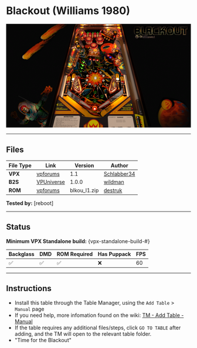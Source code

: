 # Blackout (Williams 1980)

![Table Preview](../../images/vpx-blackout.png)

---

## Files
| File Type | Link | Version | Author | 
|-----------|--------|----------|--------------|
| **VPX** | [vpforums](https://www.vpforums.org/index.php?app=downloads&showfile=13312) | 1.1 | [Schlabber34](https://www.vpforums.org/index.php?app=core&module=search&do=user_activity&search_app=downloads&mid=107776) |
| **B2S** | [VPUniverse](https://vpuniverse.com/files/file/3083-blackout-williams-1980/) | 1.0.0 | [wildman](https://vpuniverse.com/profile/5-wildman/) |
| **ROM** | [vpforums](https://www.vpforums.org/index.php?app=downloads&showfile=781) | blkou_l1.zip | [destruk](https://www.vpforums.org/index.php?showuser=5) |


**Tested by:** [reboot]

---

## Status 
**Minimum VPX Standalone build:** {vpx-standalone-build-#}

| Backglass | DMD | ROM Required | Has Puppack | FPS |
|-----------|-----|-----|-----|-----|
| :white_check_mark: | :white_check_mark: | :white_check_mark: | :x: | 60 |

---

## Instructions


- Install this table through the Table Manager, using the `Add Table` > `Manual` page
- If you need help, more infomation found on the wiki: [TM - Add Table - Manual](https://github.com/LegendsUnchained/vpx-standalone-alp4k/wiki/%5B04%5D-%F0%9F%A7%A1-TM-%E2%80%90-Other-Features#add-table---manual)
- If the table requires any additional files/steps, click `GO TO TABLE` after adding, and the TM will open to the relevant table folder.
- "Time for the Blackout"
